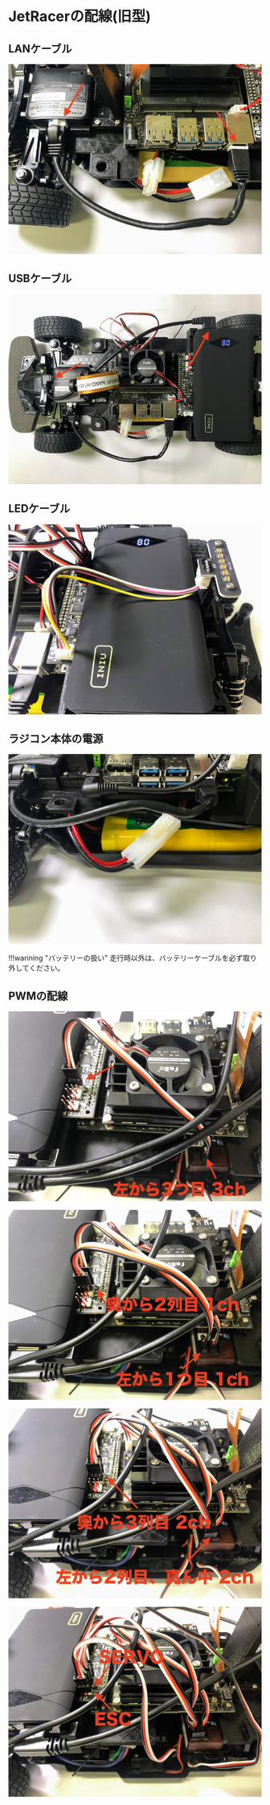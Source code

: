 # JetRacerの配線(旧型)

## LANケーブル

![](./img/line001.png)

## USBケーブル

![](./img/line002.png)

## LEDケーブル

![](./img/line003.png)

## ラジコン本体の電源

![](./img/line004.png)

!!!warining "バッテリーの扱い"
	走行時以外は、バッテリーケーブルを必ず取り外してください。

## PWMの配線

![](./img/line005.png)

![](./img/line006.png)

![](./img/line007.png)

![](./img/line008.png)

